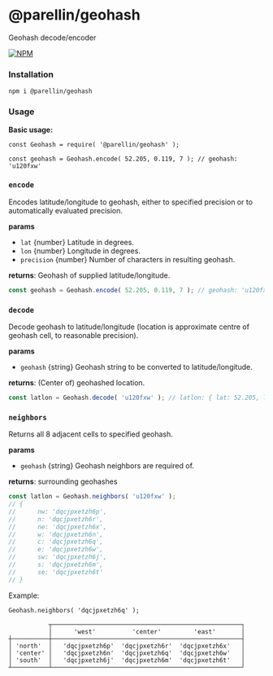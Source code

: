 # @parellin/geohash

Geohash decode/encoder

[![NPM](https://nodei.co/npm/@parellin/geohash.png?downloads=true&stars=true&downloadRank=true)](https://www.npmjs.com/package/@parellin/lightmap)

### Installation

`npm i @parellin/geohash`

### Usage

**Basic usage:**
```
const Geohash = require( '@parellin/geohash' );

const geohash = Geohash.encode( 52.205, 0.119, 7 ); // geohash: 'u120fxw'
```

### `encode`

Encodes latitude/longitude to geohash, either to specified precision or to automatically evaluated precision.

**params**
- `lat` {number} Latitude in degrees.
- `lon` {number} Longitude in degrees.
- `precision` {number} Number of characters in resulting geohash.

**returns**: Geohash of supplied latitude/longitude.

```javascript
const geohash = Geohash.encode( 52.205, 0.119, 7 ); // geohash: 'u120fxw'
```

### `decode`

Decode geohash to latitude/longitude (location is approximate centre of geohash cell, to reasonable precision).
	 
**params**
- `geohash` {string} Geohash string to be converted to latitude/longitude.

**returns**: (Center of) geohashed location.

```javascript
const latlon = Geohash.decode( 'u120fxw' ); // latlon: { lat: 52.205, lon: 0.1188 }
```

### `neighbors`

Returns all 8 adjacent cells to specified geohash.

**params**
- `geohash` {string} Geohash neighbors are required of.

**returns**: surrounding geohashes

```javascript
const latlon = Geohash.neighbors( 'u120fxw' );
// {
// 		nw: 'dqcjpxetzh6p',
// 		n: 'dqcjpxetzh6r',
// 		ne: 'dqcjpxetzh6x',
// 		w: 'dqcjpxetzh6n',
// 		c: 'dqcjpxetzh6q',
// 		e: 'dqcjpxetzh6w',
// 		sw: 'dqcjpxetzh6j',
// 		s: 'dqcjpxetzh6m',
// 		se: 'dqcjpxetzh6t'
// }
```

Example:

`Geohash.neighbors( 'dqcjpxetzh6q' );`

```
           ┬────────────────────────────────────────────────────┐
           │      'west'          'center'         'east'       │
┼──────────┼────────────────────────────────────────────────────┤
│ 'north'  │   'dqcjpxetzh6p'  'dqcjpxetzh6r'  'dqcjpxetzh6x'   │
│ 'center' │   'dqcjpxetzh6n'  'dqcjpxetzh6q'  'dqcjpxetzh6w'   │
│ 'south'  │   'dqcjpxetzh6j'  'dqcjpxetzh6m'  'dqcjpxetzh6t'   │
┴──────────┴────────────────────────────────────────────────────┘
```
